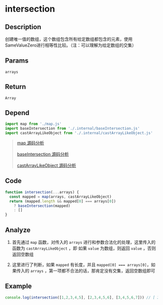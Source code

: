 # intersection

## Description
创建唯一值的数组，这个数组包含所有给定数组都包含的元素，使用 SameValueZero进行相等性比较。（注：可以理解为给定数组的交集）

## Params
`arrays`

## Return
`Array`

## Depend
```js
import map from './map.js'
import baseIntersection from './.internal/baseIntersection.js'
import castArrayLikeObject from './.internal/castArrayLikeObject.js'
```
> [map 源码分析](./map.md)
> <br/>
> <br/>
> [baseIntersection 源码分析](../internal/baseIntersection.md)
> <br/>
> <br/>
> [castArrayLikeObject 源码分析](../internal/castArrayLikeObject.md)

## Code
```js
function intersection(...arrays) {
  const mapped = map(arrays, castArrayLikeObject)
  return (mapped.length && mapped[0] === arrays[0])
    ? baseIntersection(mapped)
    : []
}
```

## Analyze
1. 首先通过 `map` 函数，对传入的 `arrays` 进行和参数合法化的处理，这里传入的函数为 `castArrayLikeObject` ，即 如果 `value` 为数组，则返回 `value` ，否则返回空数组
   
2. 这里进行了判断，如果 `mapped` 有长度，并且 `mapped[0] === arrays[0]`，如果传入的 `arrays` ，第一项都不合法的话，那肯定没有交集，返回空数组即可

## Example
```js
console.log(intersection([1,2,3,4,5], [2,3,4,5,6], [3,4,5,6,7])) // [ 3, 4, 5 ]
```
